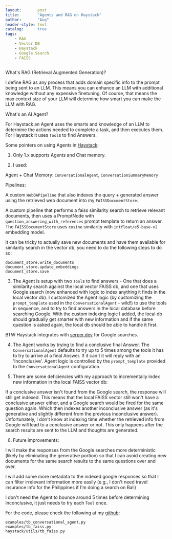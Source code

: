 ```yaml
---
layout:       post
title:        "Agents and RAG on Haystack"
author:       "Aug"
header-style: text
catalog:      true
tags:
    - RAG
    - Vector DB
    - Haystack
    - Google Search
    - FAISS
---
```

What's RAG (Retrieval Augmented Generation)?

I define RAG as any process that adds domain specific info to the prompt being sent to an LLM.  This means you can enhance an LLM with additional knowledge without any expensive finetuning.  Of course, that means the max context size of your LLM will determine how smart you can make the LLM with RAG.

What's an AI Agent?

For Haystack an Agent uses the smarts and knowledge of an LLM to determine the actions needed to complete a task, and then executes them.  For Haystack it uses `Tool`s to find Answers.

Some pointers on using Agents in [Haystack](https://github.com/deepset-ai/haystack):

1) Only 1.x supports Agents and Chat memory.

2) I used:

Agent + Chat Memory: `ConversationalAgent`, `ConversationSummaryMemory`

Pipelines: 

A custom `WebQAPipeline` that also indexes the query + generated answer using the retrieved web document into my `FAISSDocumentStore`.  

A custom pipeline that performs a faiss similarity search to retrieve relevant documents, then uses a PromptNode with `question_answering_with_references` prompt template to return an answer.  The `FAISSDocumentStore` uses `cosine` similarity with `intfloat/e5-base-v2` embedding model.

It can be tricky to actually save new documents and have them available for similarity search in the vector db, you need to do the following steps to do so:

```
document_store.write_documents
document_store.update_embeddings
document_store.save
```

3) The Agent is setup with two `Tool`s to find answers - One that does a similarity search against the local vector FAISS db, and one that uses Google search (now enhanced with logic to index anything it finds in the local vector db).  I customized the Agent logic (by customizing the `prompt_template` used in the `ConversationalAgent` - wild!) to use the tools in sequence, and to try to find answers in the local database before searching Google.  With the custom indexing logic I added, the local db should gradually get smarter with new information and if the same question is asked again, the local db should be able to handle it first.

BTW Haystack integrates with [serper.dev](https://serper.dev) for Google searches.

4) The Agent works by trying to find a conclusive final Answer.  The `ConversationalAgent` defaults to try up to 5 times among the tools it has to try to arrive at a final Answer.  If it can't it will reply with an 'Inconclusive'.  Agent logic is controlled by the `prompt_template` provided to the `ConversationalAgent` configuration.

5) There are some deficiencies with my approach to incrementally index new information in the local FAISS vector db:

If a conclusive answer isn't found from the Google search, the response will still get indexed.  This means that the local FAISS vector still won't have a conclusive answer either, and a Google search would be fired for the same question again.  Which then indexes another inconclusive answer (as it's generative and slightly different from the previous inconclusive answer).  Unfortunately, I don't know at indexing time whether the retrieved info from Google will lead to a conclusive answer or not.  This only happens after the search results are sent to the LLM and thoughts are generated.

6) Future improvements:  

I will make the responses from the Google searches more deterministic (likely by eliminating the generative portion) so that I can avoid creating new documents for the same search results to the same questions over and over.

I will add some more metadata to the indexed google responses so that I can filter irrelevant information more easily (e.g., I don't need travel insurance info for the Philippines if I'm doing a search on Bali)

I don't need the Agent to bounce around 5 times before determining Inconclusive, it just needs to try each `Tool` once.

For the code, please check the following at my [github](https://github.com/augchan42/haystack):

```
examples/tb_conversational_agent.py
examples/tb_faiss.py
haystack/utils/tb_faiss.py
```